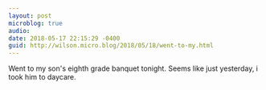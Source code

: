 ```yaml
---
layout: post
microblog: true
audio: 
date: 2018-05-17 22:15:29 -0400
guid: http://wilson.micro.blog/2018/05/18/went-to-my.html
---
```

Went to my son's eighth grade banquet tonight. Seems like just yesterday, i took him to daycare.
